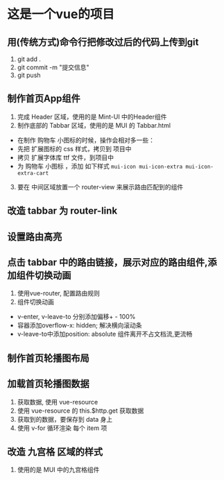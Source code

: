 # 这是一个vue的项目


## 用(传统方式)命令行把修改过后的代码上传到git
1. git add .
2. git commit -m "提交信息"
3. git push

## 制作首页App组件
1. 完成 Header 区域，使用的是 Mint-UI 中的Header组件
2. 制作底部的 Tabbar 区域，使用的是 MUI 的 Tabbar.html
 + 在制作 购物车 小图标的时候，操作会相对多一些：
 + 先把 扩展图标的 css 样式，拷贝到 项目中
 + 拷贝 扩展字体库 ttf 文件，到项目中
 + 为 购物车 小图标 ，添加 如下样式 `mui-icon mui-icon-extra mui-icon-extra-cart`
3. 要在 中间区域放置一个 router-view 来展示路由匹配到的组件

## 改造 tabbar 为 router-link

## 设置路由高亮

## 点击 tabbar 中的路由链接，展示对应的路由组件,添加组件切换动画
1. 使用vue-router, 配置路由规则
2. 组件切换动画
 + v-enter, v-leave-to 分别添加偏移+ - 100%
 + 容器添加overflow-x: hidden; 解决横向滚动条
 + v-leave-to中添加position: absolute 组件离开不占文档流,更流畅


## 制作首页轮播图布局

## 加载首页轮播图数据
1. 获取数据, 使用 vue-resource
2. 使用 vue-resource 的 this.$http.get 获取数据
3. 获取到的数据，要保存到 data 身上
4. 使用 v-for 循环渲染 每个 item 项

## 改造 九宫格 区域的样式
1. 使用的是 MUI 中的九宫格组件

